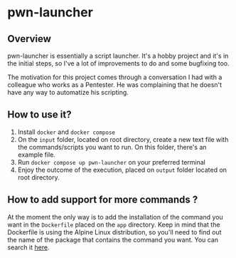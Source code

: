 # pwn-launcher

## Overview

pwn-launcher is essentially a script launcher. It's a hobby project and it's in the initial steps, so I've a lot of improvements to do and some bugfixing too.

The motivation for this project comes through a conversation I had with a colleague who works as a Pentester. He was complaining that he doesn't have any way to automatize his scripting.

## How to use it?

1. Install `docker` and `docker compose` 
2. On the `input` folder, located on root directory, create a new text file with the commands/scripts you want to run. On this folder, there's an example file.
3. Run `docker compose up pwn-launcher` on your preferred terminal
4. Enjoy the outcome of the execution, placed on `output` folder located on root directory.

## How to add support for more commands ?

At the moment the only way is to add the installation of the command you want in the `Dockerfile` placed on the `app` directory. Keep in mind that the Dockerfile is using the Alpine Linux distribution, so you'll need to find out the name of the package that contains the command you want. You can search it 	[here](https://pkgs.alpinelinux.org/).
